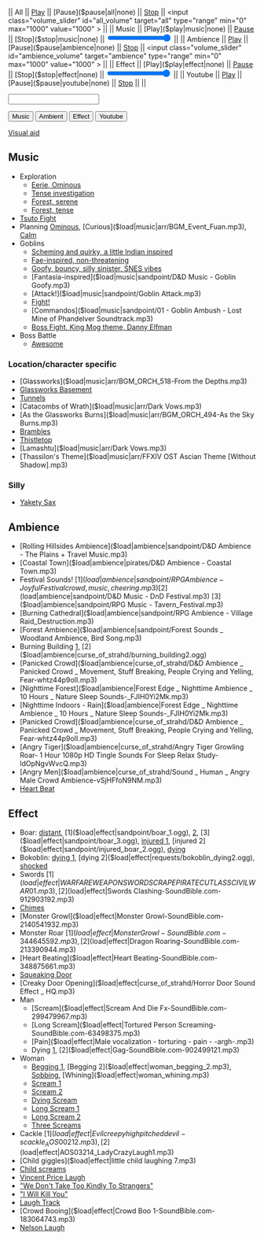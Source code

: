 <script type="module">
    import { init_soundboard } from "/static/js/common/visual_aid_backend.js";
    init_soundboard();
</script>

|| All || [Play]($play|all|none) || [Pause]($pause|all|none) || [Stop]($stop|all|none) || <input class="volume_slider" id="all_volume" target="all" type="range" min="0" max="1000" value="1000" > ||
|| Music || [Play]($play|music|none) || [Pause]($pause|music|none) || [Stop]($stop|music|none) || <input class="volume_slider" id="music_volume" target="music" type="range" min="0" max="1000" value="1000" > ||
|| Ambience || [Play]($play|ambience|none) || [Pause]($pause|ambience|none) || [Stop]($stop|ambience|none) || <input class="volume_slider" id="ambience_volume" target="ambience" type="range" min="0" max="1000" value="1000" > ||
|| Effect || [Play]($play|effect|none) || [Pause]($pause|effect|none) || [Stop]($stop|effect|none) || <input class="volume_slider" id="effect_volume" target="effect" type="range" min="0" max="1000" value="1000" > ||
|| Youtube || [Play]($play|youtube|none) || [Pause]($pause|youtube|none) || [Stop]($stop|youtube|none) || ||

<p><input type="text" id="custom_soundboard_url"><br>
 
<p><button id="custom_music_button">Music</button> 
<button id="custom_ambient_button">Ambient</button> 
<button id="custom_effect_button">Effect</button> 
<button id="custom_youtube_button">Youtube</button> 

[Visual aid](/visual_aid)

## Music

* Exploration
  * [Eerie, Ominous]($load|music|arr/BGM_EX2_Dan_D01.mp3)
  * [Tense investigation]($load|music|arr/BGM_EX2_EU_Dungeon.mp3)
  * [Forest, serene]($load|music|arr/BGM_Field_Gri_02.mp3)
  * [Forest, tense]($load|music|arr/BGM_ORCH_055-Landlords.mp3)
* [Tsuto Fight]($load|music|arr/BGM_Battle_Dungeon_02.mp3)
* Planning [Ominous]($load|music|arr/Huon.mp3), [Curious]($load|music|arr/BGM_Event_Fuan.mp3), [Calm]($load|music|arr/BGM_ORCH_136-Canticle.mp3)
* Goblins
  * [Scheming and quirky, a little Indian inspired]($load|music|arr/BGM_Field_BanColony_Kobold.mp3)
  * [Fae-inspired, non-threatening]($load|music|arr/BGM_Field_BanColony_Sylph.mp3)
  * [Goofy, bouncy, silly sinister, SNES vibes]($load|music|arr/BGM_EX2_AOZ_Battle03.mp3)
  * [Fantasia-inspired]($load|music|sandpoint/D&D Music - Goblin Goofy.mp3)
  * [Attack!]($load|music|sandpoint/Goblin Attack.mp3)
  * [Fight!]($load|music|arr/BGM_Event_Enkidu.mp3)
  * [Commandos]($load|music|sandpoint/01 - Goblin Ambush - Lost Mine of Phandelver Soundtrack.mp3)
  * [Boss Fight, King Mog theme, Danny Elfman]($load|music|arr/BGM_Ban_Moogle_Goku.mp3)
* Boss Battle
  * [Awesome]($load|music|arr/BGM_EX2_Dan_D11.mp3)

### Location/character specific

* [Glassworks]($load|music|arr/BGM_ORCH_518-From the Depths.mp3)
* [Glassworks Basement]($load|music|arr/BGM_Dungeon_Gri_01.mp3)
* [Tunnels]($load|music|arr/BGM_Dungeon_Lim_01.mp3)
* [Catacombs of Wrath]($load|music|arr/Dark Vows.mp3)
* [As the Glassworks Burns]($load|music|arr/BGM_ORCH_494-As the Sky Burns.mp3)
* [Brambles]($load|music|arr/BGM_LoV_Boss04.mp3)
* [Thistletop]($load|music|arr/BGM_EX3_MYC_03.mp3)
* [Lamashtu]($load|music|arr/Dark Vows.mp3)
* [Thassilon's Theme]($load|music|arr/FFXIV OST Ascian Theme [Without Shadow].mp3)

### Silly

* [Yakety Sax]($load|music|yakety_sax.mp3)

## Ambience

* [Rolling Hillsides Ambience]($load|ambience|sandpoint/D&D Ambience - The Plains + Travel Music.mp3)
* [Coastal Town]($load|ambience|pirates/D&D Ambience - Coastal Town.mp3)
* Festival Sounds! [1]($load|ambience|sandpoint/RPG Ambience - Joyful Festival crowd, music, cheering.mp3) [2]($load|ambience|sandpoint/D&D Music - DnD Festival.mp3) [3]($load|ambience|sandpoint/RPG Music - Tavern_Festival.mp3)
* [Burning Cathedral]($load|ambience|sandpoint/RPG Ambience - Village Raid_Destruction.mp3)
* [Forest Ambience]($load|ambience|sandpoint/Forest Sounds _ Woodland Ambience, Bird Song.mp3)
* Burning Building [1]($load|ambience|curse_of_strahd/burning_building1.ogg), [2]($load|ambience|curse_of_strahd/burning_building2.ogg)
* [Panicked Crowd]($load|ambience|curse_of_strahd/D&D Ambience _ Panicked Crowd _ Movement, Stuff Breaking, People Crying and Yelling, Fear-whtz44p9oII.mp3)
* [Nighttime Forest]($load|ambience|Forest Edge _ Nighttime Ambience _ 10 Hours _ Nature Sleep Sounds-_FJIH0Yi2Mk.mp3)
* [Nighttime Indoors - Rain]($load|ambience|Forest Edge _ Nighttime Ambience _ 10 Hours _ Nature Sleep Sounds-_FJIH0Yi2Mk.mp3)
* [Panicked Crowd]($load|ambience|curse_of_strahd/D&D Ambience _ Panicked Crowd _ Movement, Stuff Breaking, People Crying and Yelling, Fear-whtz44p9oII.mp3)
* [Angry Tiger]($load|ambience|curse_of_strahd/Angry Tiger Growling Roar- 1 Hour 1080p HD Tingle Sounds For Sleep Relax Study-ldOpNgvWvcQ.mp3)
* [Angry Men]($load|ambience|curse_of_strahd/Sound _ Human _ Angry Male Crowd Ambience-vSjHFfoN9NM.mp3)
* [Heart Beat]($load|ambience|heart_beat_loop.ogg)

## Effect

* Boar: [distant]($load|effect|sandpoint/distant_boar.ogg), [1]($load|effect|sandpoint/boar_1.ogg), [2]($load|effect|sandpoint/boar_2.ogg), [3]($load|effect|sandpoint/boar_3.ogg), [injured 1]($load|effect|sandpoint/injured_boar_1.ogg), [injured 2]($load|effect|sandpoint/injured_boar_2.ogg), [dying]($load|effect|sandpoint/dying_boar.ogg)
* Bokoblin: [dying 1]($load|effect|requests/bokoblin_dying1.ogg), [dying 2]($load|effect|requests/bokoblin_dying2.ogg), [shocked]($load|effect|requests/bokoblin_shocked.ogg)
* Swords [1]($load|effect|WARFARE WEAPON SWORD SCRAPE PIRATE CUTLASS CIVIL WAR 01.mp3), [2]($load|effect|Swords Clashing-SoundBible.com-912903192.mp3)
* [Chimes]($load|effect|chimes.mp3)
* [Monster Growl]($load|effect|Monster Growl-SoundBible.com-2140541932.mp3)
* Monster Roar [1]($load|effect|Monster Growl-SoundBible.com-344645592.mp3), [2]($load|effect|Dragon Roaring-SoundBible.com-213390944.mp3)
* [Heart Beating]($load|effect|Heart Beating-SoundBible.com-348875661.mp3)
* [Squeaking Door]($load|effect|Sqeaking_door-Sarasprella-1653672487.mp3)
* [Creaky Door Opening]($load|effect|curse_of_strahd/Horror Door Sound Effect _ HQ.mp3)
* Man
  * [Scream]($load|effect|Scream And Die Fx-SoundBible.com-299479967.mp3)
  * [Long Scream]($load|effect|Tortured Person Screaming-SoundBible.com-63498375.mp3)
  * [Pain]($load|effect|Male vocalization - torturing - pain - -argh-.mp3)
  * Dying [1]($load|effect|Dying-SoundBible.com-1255481835.mp3), [2]($load|effect|Gag-SoundBible.com-902499121.mp3)
* Woman
  * [Begging 1]($load|effect|woman_begging_1.mp3), [Begging 2]($load|effect|woman_begging_2.mp3), [Sobbing]($load|effect|woman_sobbing.mp3), [Whining]($load|effect|woman_whining.mp3)
  * [Scream 1]($load|effect|woman_scream_1.ogg)
  * [Scream 2]($load|effect|woman_scream_2.ogg)
  * [Dying Scream]($load|effect|woman_scream_dying.ogg)
  * [Long Scream 1]($load|effect|woman_scream_long_1.ogg)
  * [Long Scream 2]($load|effect|woman_scream_long_2.ogg)
  * [Three Screams]($load|effect|woman_three_screams.ogg)
* Cackle [1]($load|effect|Evil creepy high pitched devil-s cackle_AOS00212.mp3), [2]($load|effect|AOS03214_LadyCrazyLaugh1.mp3)
* [Child giggles]($load|effect|little child laughing 7.mp3)
* [Child screams]($load|effect|child_screams.mp3)
* [Vincent Price Laugh]($load|effect|vincent_price_laugh.mp3)
* ["We Don't Take Too Kindly To Strangers"]($load|effect|we_dont_take_too_kindly.mp3)
* ["I Will Kill You"]($load|effect|I_will_kill_you-Grandpa-13673816.mp3)
* [Laugh Track]($load|effect|laugh_track.mp3)
* [Crowd Booing]($load|effect|Crowd Boo 1-SoundBible.com-183064743.mp3)
* [Nelson Laugh]($load|effect|nelson_laugh.mp3)

